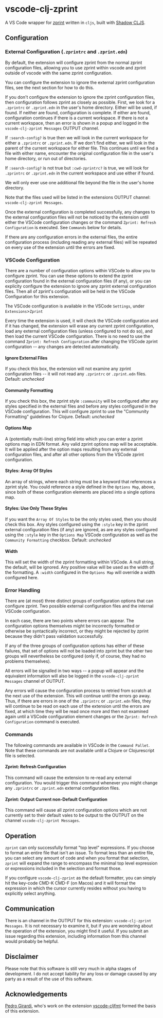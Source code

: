 # vscode-clj-zprint

A VS Code wrapper for [zprint](https://github.com/kkinnear/zprint) written in `cljs`, built with [Shadow CLJS](http://shadow-cljs.org/).

## Configuration

### External Configuration (`.zprintrc` and `.zprint.edn`)

By default, the extension will configure zprint from the normal
zprint configuration files, allowing you to use zprint within vscode
and zprint outside of vscode with the same zprint configuration.

You can configure the extension to ignore the external zprint
configuration files, see the next section for how to do this.

If you don't configure the extension to ignore the zprint configuration
files, then configuration follows zprint as closely as possible.
First, we look for a `.zprintrc` or `.zprint.edn` in the user's
home directory.  Either will be used, if found.  If neither are
found, configuration is complete.  If either are found, configuration
continues if there is a current workspace.  If there is not a current
workspace, then an error is shown in a popup and logged in the
`vscode-clj-zprint Messages` OUTPUT channel.

If `:search-config?` is true then we will look in the current
workspace for either a `.zprintrc` or `.zprint.edn`.  If we don't
find either, we will look in the parent of the current workspace
for either file.  This continues until we find a file with either
name, encounter the original configuration file in the user's home
directory, or run out of directories.

If `:search-config?` is not true but `:cwd-zprintrc?` is true,
we will look for `.zprintrc` or `.zprint.edn` in the current workspace
and use either if found.

We will only ever use one additional file beyond the file in the 
user's home directory.

Note that the files used will be listed in the extensions OUTPUT
channel: `vscode-clj-zprint Messages`.

Once the external configuration is completed successfully, any changes
to the external configuration files will not be noticed by the
extension until either the VSCode configuration changes or the
command `Zprint: Refresh Configuration` is executed.  See `Commands`
below for details.

If there are any configuration errors in the external files, the
entire configuration process (including reading any external files)
will be repeated on every use of the extension until the errors
are fixed.

### VSCode Configuration

There are a number of configuration options within VSCode to allow
you to configure zprint.  You can use these options to extend the
zprint configuration found in the external configuration files (if
any), or you can explicity configure the extension to ignore any
zprint external configuration files.  Then all of zprint's configuration
will be held in the VSCode Configuration for this extension.

The VSCode configuration is available in the VSCode `Settings`, under 
`Extensions`>`Zprint`

Every time the extension is used, it will check the VSCode configuration
and if it has changed, the extension will erase any current zprint
configuration, load any external configuration files (unless configured
to not do so), and then load the current VSCode configuration.
There is no need to use the command `Zprint: Refresh Configuration`
after changing the VSCode zprint configuration -- any changes are
detected automatically.

#### Ignore External Files

If you check this box, the extension will not examine any zprint
configuration files -- it will not read any `.zprintrc` or
`.zprint.edn` files.  Default: _unchecked_

#### Community Formatting

If you check this box, the zprint style `:community` will be configured
after any styles specified in the external files and before any styles
configured in the VSCode configuration.  This will configure zprint
to use the "Community Formatting" guidelines for Clojure.
Default: _unchecked_

#### Options Map 

A (potentially multi-line) string field into which you can enter 
a zprint options map in EDN format.  Any valid zprint options map will
be acceptable.  It will be applied after the option maps resulting from
any external configuration files, and after all other options from the
VSCode zprint configuration.

#### Styles: Array Of Styles

An array of strings, where each string must be a keyword that references
a zprint style.  You could reference a style defined in the `Options Map`,
above, since both of these configuration elements are placed into a single
options map.

#### Styles: Use Only These Styles

If you want the `Array Of Styles` to be the only styles used, then
you should check this box.  Any styles configured using the `:style`
key in the zprint external configuration files (if any) are ignored,
as are any styles configured using the `:style` key in the `Options Map` 
VSCode configuration as well as the `Community Formatting`
checkbox. Default: _unchecked_

#### Width

This will set the width of the zprint formatting within VSCode.
A null string, the default, will be ignored.  Any positive value
will be used as the width of the formatting.  A `:width` configured
in the `Options Map` will override a width configured here.

### Error Handling

There are (at most) three distinct groups of configuration options 
that can configure zprint.  Two possible external configuration
files and the internal VSCode configuration.

In each case, there are two points where errors can appear.  The
configuration options themselves might be incorrectly formatted or
otherwise be syntactically incorrect, or they might be rejected by
zprint because they didn't pass validation successfully.

If any of the three groups of configuration options has either of
these failures, that set of options will not be loaded into zprint
but the other two groups will nevertheless be configured (only if,
of course, they had no problems themselves).

All errors will be signalled in two ways -- a popup will appear and
the equivalent information will also be logged in the 
`vscode-clj-zprint Messages` channel of OUTPUT.

Any errors will cause the configuration process to retried
from scratch at the next use of the extension.  This will continue
until the errors go away.  Thus, if there are errors in one
of the `.zprintrc` or `.zprint.edn` files, they will continue
to be read on each use of the extension until the errors
are fixed, at which time they will be read once more and then
not examined again until a VSCode configuration element changes
or the `Zprint: Refresh Configuration` command is executed.

### Commands

The following commands are available in VSCode in the `Command Pallet`.
Note that these commands are not available until a Clojure or Clojurescript
file is selected.

#### Zprint: Refresh Configuration

This command will cause the extension to re-read any external 
configuration.  You would trigger this command whenever you might
change any `.zprintrc` or `.zprint.edn` external configuration
files.

#### Zprint: Output Current non-Default Configuration

This command will cause all zprint configuration options which are
not currently set to their default vales to be output to the OUTPUT
on the channel `vscode-clj-zprint Messages`.

## Operation

`zprint` can only successfully format "top level" expressions.  If
you choose to format an entire file that isn't an issue.  To format
less than an entire file, you can select any amount of code and
when you format that selection, `zprint` will expand the range to
encompass the minimal top level expression or expressions included 
in the selection and format those.

If you configure `vscode-clj-zprint` as the default formatter, you
can simply hit the key-code CMD-K CMD-F (on Macos) and it will
format the expression in which the cursor currently resides without
you having to explicitly select anything.


## Communication

There is an channel in the OUTPUT for this extension: `vscode-clj-zprint
Messages`.  It is not necessary to examine it, but if you are
wondering about the operation of the extension, you might find it
useful.  If you submit an issue regarding this extension, including
information from this channel would probably be helpful.

## Disclaimer

Please note that this software is still very much in alpha stages of development.  I do not accept liability for any loss or damage caused by any party as a result of the use of this software.


## Acknowledgements

[Pedro Girardi](https://github.com/pedrorgirardi), who's work on the extension [vscode-cljfmt](https://github.com/pedrorgirardi/vscode-cljfmt) formed the basis of this extension.
